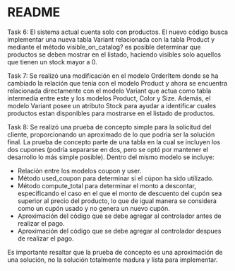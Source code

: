 # README

Task 6: El sistema actual cuenta solo con productos. El nuevo código busca implementar una nueva tabla Variant relacionada con la tabla Product y mediante el método visible_on_catalog? es posible determinar que productos se deben mostrar en el listado, haciendo visibles solo aquellos que tienen un stock mayor a 0.

Task 7: Se realizó una modificación en el modelo OrderItem donde se ha cambiado la relación que tenía con el modelo Product y ahora se encuentra relacionada directamente con el modelo Variant que actua como tabla intermedia entre este y los modelos Product, Color y Size. Además, el modelo Variant posee un atributo Stock para ayudar a identificar cuales productos estan disponibles para mostrarse en el listado de productos.

Task 8: Se realizó una prueba de concepto simple para la solicitud del cliente, proporcionando un aproximado de lo que podria ser la solución final. La prueba de concepto parte de una tabla en la cual se incluyen los dos cupones (podría separarse en dos, pero se optó por mantener el desarrollo lo más simple posible). Dentro del mismo modelo se incluye:
- Relación entre los modelos coupon y user.
- Método used_coupon para determinar si el cúpon ha sido utilizado.
- Método compute_total para determinar el monto a descontar, especificando el caso en el que el monto de descuento del cupón sea superior al precio del producto, lo que de igual manera se considera como un cupón usado y no genera un nuevo cupón.
- Aproximación del código que se debe agregar al controlador antes de realizar el pago.
- Aproximación del código que se debe agregar al controlador despues de realizar el pago.

Es importante resaltar que la prueba de concepto es una aproximación de una solución, no la solución totalmente madura y lista para implementar.
